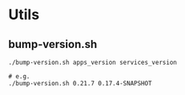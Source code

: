 # Utils

## bump-version.sh

```
./bump-version.sh apps_version services_version

# e.g.
./bump-version.sh 0.21.7 0.17.4-SNAPSHOT
```
